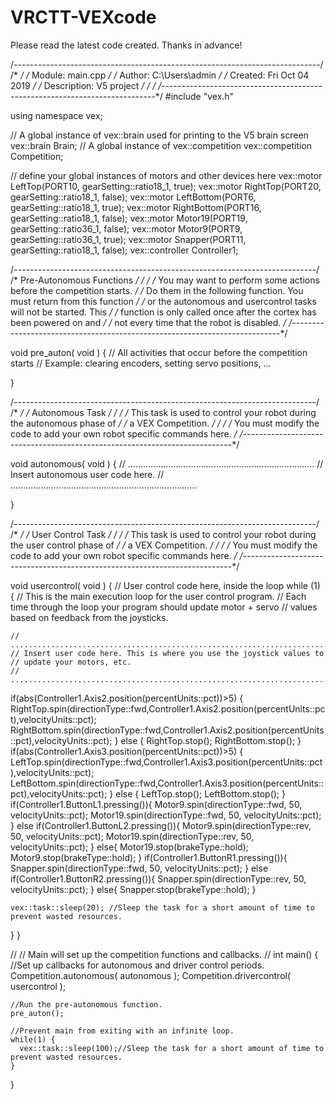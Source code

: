 # VRCTT-VEXcode
Please read the latest code created. Thanks in advance!

/*----------------------------------------------------------------------------*/
/*                                                                            */
/*    Module:       main.cpp                                                  */
/*    Author:       C:\Users\admin                                            */
/*    Created:      Fri Oct 04 2019                                           */
/*    Description:  V5 project                                                */
/*                                                                            */
/*----------------------------------------------------------------------------*/
#include "vex.h"

using namespace vex;

// A global instance of vex::brain used for printing to the V5 brain screen
vex::brain       Brain;
// A global instance of vex::competition
vex::competition Competition;

// define your global instances of motors and other devices here
vex::motor        LeftTop(PORT10, gearSetting::ratio18_1, true);
vex::motor        RightTop(PORT20, gearSetting::ratio18_1, false);
vex::motor        LeftBottom(PORT6, gearSetting::ratio18_1, true);
vex::motor        RightBottom(PORT16, gearSetting::ratio18_1, false);
vex::motor        Motor19(PORT19, gearSetting::ratio36_1, false);
vex::motor        Motor9(PORT9, gearSetting::ratio36_1, true);
vex::motor        Snapper(PORT11, gearSetting::ratio18_1, false);
vex::controller   Controller1;

/*---------------------------------------------------------------------------*/
/*                          Pre-Autonomous Functions                         */
/*                                                                           */
/*  You may want to perform some actions before the competition starts.      */
/*  Do them in the following function.  You must return from this function   */
/*  or the autonomous and usercontrol tasks will not be started.  This       */
/*  function is only called once after the cortex has been powered on and    */ 
/*  not every time that the robot is disabled.                               */
/*---------------------------------------------------------------------------*/

void pre_auton( void ) {
  // All activities that occur before the competition starts
  // Example: clearing encoders, setting servo positions, ...
  
}

/*---------------------------------------------------------------------------*/
/*                                                                           */
/*                              Autonomous Task                              */
/*                                                                           */
/*  This task is used to control your robot during the autonomous phase of   */
/*  a VEX Competition.                                                       */
/*                                                                           */
/*  You must modify the code to add your own robot specific commands here.   */
/*---------------------------------------------------------------------------*/

void autonomous( void ) {
  // ..........................................................................
  // Insert autonomous user code here.
  // ..........................................................................

}

/*---------------------------------------------------------------------------*/
/*                                                                           */
/*                              User Control Task                            */
/*                                                                           */
/*  This task is used to control your robot during the user control phase of */
/*  a VEX Competition.                                                       */
/*                                                                           */
/*  You must modify the code to add your own robot specific commands here.   */
/*---------------------------------------------------------------------------*/

void usercontrol( void ) {
  // User control code here, inside the loop
  while (1) {
    // This is the main execution loop for the user control program.
    // Each time through the loop your program should update motor + servo 
    // values based on feedback from the joysticks.

    // ........................................................................
    // Insert user code here. This is where you use the joystick values to 
    // update your motors, etc.
    // ........................................................................
if(abs(Controller1.Axis2.position(percentUnits::pct))>5) {
RightTop.spin(directionType::fwd,Controller1.Axis2.position(percentUnits::pct),velocityUnits::pct);
RightBottom.spin(directionType::fwd,Controller1.Axis2.position(percentUnits::pct),velocityUnits::pct);
}
else {
RightTop.stop();
RightBottom.stop();
}
if(abs(Controller1.Axis3.position(percentUnits::pct))>5) {
LeftTop.spin(directionType::fwd,Controller1.Axis3.position(percentUnits::pct),velocityUnits::pct);
LeftBottom.spin(directionType::fwd,Controller1.Axis3.position(percentUnits::pct),velocityUnits::pct);
}
else {
  LeftTop.stop();
  LeftBottom.stop();
}
if(Controller1.ButtonL1.pressing()){
  Motor9.spin(directionType::fwd, 50, velocityUnits::pct);
  Motor19.spin(directionType::fwd, 50, velocityUnits::pct);
}
else if(Controller1.ButtonL2.pressing()){
  Motor9.spin(directionType::rev, 50, velocityUnits::pct);
  Motor19.spin(directionType::rev, 50, velocityUnits::pct); 
}
else{
  Motor19.stop(brakeType::hold);
  Motor9.stop(brakeType::hold);
}
if(Controller1.ButtonR1.pressing()){
  Snapper.spin(directionType::fwd, 50, velocityUnits::pct);
}
else if(Controller1.ButtonR2.pressing()){
  Snapper.spin(directionType::rev, 50, velocityUnits::pct);
}
else{
  Snapper.stop(brakeType::hold);
}


    vex::task::sleep(20); //Sleep the task for a short amount of time to prevent wasted resources. 
  }
}

//
// Main will set up the competition functions and callbacks.
//
int main() {
    //Set up callbacks for autonomous and driver control periods.
    Competition.autonomous( autonomous );
    Competition.drivercontrol( usercontrol );
    
    //Run the pre-autonomous function. 
    pre_auton();
       
    //Prevent main from exiting with an infinite loop.                        
    while(1) {
      vex::task::sleep(100);//Sleep the task for a short amount of time to prevent wasted resources.
    }    
       
}
